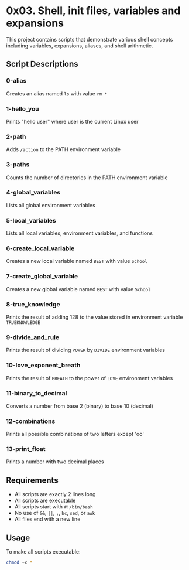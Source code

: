 # 0x03. Shell, init files, variables and expansions

This project contains scripts that demonstrate various shell concepts including variables, expansions, aliases, and shell arithmetic.

## Script Descriptions

### 0-alias
Creates an alias named `ls` with value `rm *`

### 1-hello_you  
Prints "hello user" where user is the current Linux user

### 2-path
Adds `/action` to the PATH environment variable

### 3-paths
Counts the number of directories in the PATH environment variable

### 4-global_variables
Lists all global environment variables

### 5-local_variables  
Lists all local variables, environment variables, and functions

### 6-create_local_variable
Creates a new local variable named `BEST` with value `School`

### 7-create_global_variable
Creates a new global variable named `BEST` with value `School`

### 8-true_knowledge
Prints the result of adding 128 to the value stored in environment variable `TRUEKNOWLEDGE`

### 9-divide_and_rule
Prints the result of dividing `POWER` by `DIVIDE` environment variables

### 10-love_exponent_breath
Prints the result of `BREATH` to the power of `LOVE` environment variables

### 11-binary_to_decimal
Converts a number from base 2 (binary) to base 10 (decimal)

### 12-combinations
Prints all possible combinations of two letters except 'oo'

### 13-print_float
Prints a number with two decimal places

## Requirements
- All scripts are exactly 2 lines long
- All scripts are executable
- All scripts start with `#!/bin/bash`
- No use of `&&`, `||`, `;`, `bc`, `sed`, or `awk`
- All files end with a new line

## Usage

To make all scripts executable:
```bash
chmod +x *
